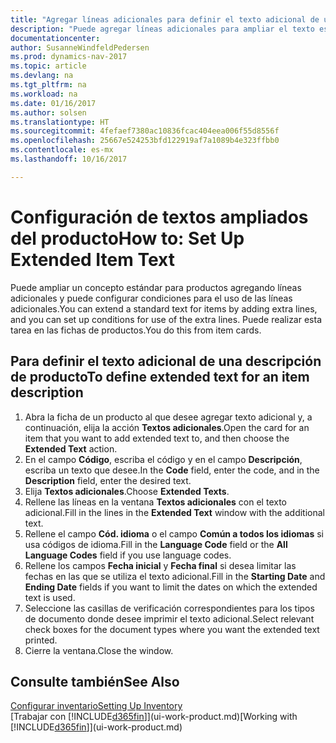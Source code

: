 ```yaml
---
title: "Agregar líneas adicionales para definir el texto adicional de una descripción de producto"
description: "Puede agregar líneas adicionales para ampliar el texto estándar que describe un producto."
documentationcenter: 
author: SusanneWindfeldPedersen
ms.prod: dynamics-nav-2017
ms.topic: article
ms.devlang: na
ms.tgt_pltfrm: na
ms.workload: na
ms.date: 01/16/2017
ms.author: solsen
ms.translationtype: HT
ms.sourcegitcommit: 4fefaef7380ac10836fcac404eea006f55d8556f
ms.openlocfilehash: 25667e524253bfd122919af7a1089b4e323ffbb0
ms.contentlocale: es-mx
ms.lasthandoff: 10/16/2017

---
```

# <a name="how-to-set-up-extended-item-text"></a><span data-ttu-id="666c3-103">Configuración de textos ampliados del producto</span><span class="sxs-lookup"><span data-stu-id="666c3-103">How to: Set Up Extended Item Text</span></span>
<span data-ttu-id="666c3-104">Puede ampliar un concepto estándar para productos agregando líneas adicionales y puede configurar condiciones para el uso de las líneas adicionales.</span><span class="sxs-lookup"><span data-stu-id="666c3-104">You can extend a standard text for items by adding extra lines, and you can set up conditions for use of the extra lines.</span></span> <span data-ttu-id="666c3-105">Puede realizar esta tarea en las fichas de productos.</span><span class="sxs-lookup"><span data-stu-id="666c3-105">You do this from item cards.</span></span>

## <a name="to-define-extended-text-for-an-item-description"></a><span data-ttu-id="666c3-106">Para definir el texto adicional de una descripción de producto</span><span class="sxs-lookup"><span data-stu-id="666c3-106">To define extended text for an item description</span></span>
1. <span data-ttu-id="666c3-107">Abra la ficha de un producto al que desee agregar texto adicional y, a continuación, elija la acción **Textos adicionales**.</span><span class="sxs-lookup"><span data-stu-id="666c3-107">Open the card for an item that you want to add extended text to, and then choose the **Extended Text** action.</span></span>
2. <span data-ttu-id="666c3-108">En el campo **Código**, escriba el código y en el campo **Descripción**, escriba un texto que desee.</span><span class="sxs-lookup"><span data-stu-id="666c3-108">In the **Code** field, enter the code, and in the **Description** field, enter the desired text.</span></span>
3. <span data-ttu-id="666c3-109">Elija **Textos adicionales**.</span><span class="sxs-lookup"><span data-stu-id="666c3-109">Choose **Extended Texts**.</span></span>
4. <span data-ttu-id="666c3-110">Rellene las líneas en la ventana **Textos adicionales** con el texto adicional.</span><span class="sxs-lookup"><span data-stu-id="666c3-110">Fill in the lines in the **Extended Text** window with the additional text.</span></span>
5. <span data-ttu-id="666c3-111">Rellene el campo **Cód. idioma** o el campo **Común a todos los idiomas** si usa códigos de idioma.</span><span class="sxs-lookup"><span data-stu-id="666c3-111">Fill in the **Language Code** field or the **All Language Codes** field if you use language codes.</span></span>
6. <span data-ttu-id="666c3-112">Rellene los campos **Fecha inicial** y **Fecha final** si desea limitar las fechas en las que se utiliza el texto adicional.</span><span class="sxs-lookup"><span data-stu-id="666c3-112">Fill in the **Starting Date** and **Ending Date** fields if you want to limit the dates on which the extended text is used.</span></span>
7. <span data-ttu-id="666c3-113">Seleccione las casillas de verificación correspondientes para los tipos de documento donde desee imprimir el texto adicional.</span><span class="sxs-lookup"><span data-stu-id="666c3-113">Select relevant check boxes for the document types where you want the extended text printed.</span></span>
8. <span data-ttu-id="666c3-114">Cierre la ventana.</span><span class="sxs-lookup"><span data-stu-id="666c3-114">Close the window.</span></span>

## <a name="see-also"></a><span data-ttu-id="666c3-115">Consulte también</span><span class="sxs-lookup"><span data-stu-id="666c3-115">See Also</span></span>
[<span data-ttu-id="666c3-116">Configurar inventario</span><span class="sxs-lookup"><span data-stu-id="666c3-116">Setting Up Inventory</span></span>](inventory-setup-inventory.md)  
<span data-ttu-id="666c3-117">[Trabajar con [!INCLUDE[d365fin](includes/d365fin_md.md)]](ui-work-product.md)</span><span class="sxs-lookup"><span data-stu-id="666c3-117">[Working with [!INCLUDE[d365fin](includes/d365fin_md.md)]](ui-work-product.md)</span></span>


